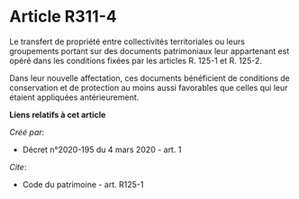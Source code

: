 # Article R311-4

Le transfert de propriété entre collectivités territoriales ou leurs groupements portant sur des documents patrimoniaux leur
appartenant est opéré dans les conditions fixées par les articles R. 125-1 et R. 125-2. 

Dans leur nouvelle affectation, ces documents bénéficient de conditions de conservation et de protection au moins aussi
favorables que celles qui leur étaient appliquées antérieurement.

**Liens relatifs à cet article**

_Créé par_:

  - Décret n°2020-195 du 4 mars 2020 - art. 1

_Cite_:

  - Code du patrimoine - art. R125-1
